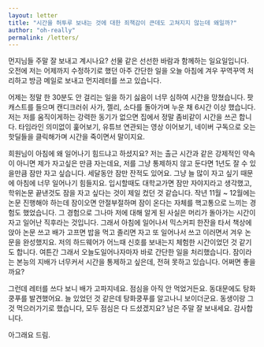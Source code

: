 ```yaml
---
layout: letter
title: "시간을 허투루 보내는 것에 대한 죄책감이 큰데도 고쳐지지 않는데 왜일까?"
author: "oh-really"
permalink: /letters/
---
```



먼지님들 주말 잘 보내고 계시나요? 
선물 같은 선선한 바람과 함께하는 일요일입니다.
오전에 저는 어제까지 수정하기로 했던 아주 간단한 일을 오늘 아침에 겨우 꾸역꾸역 처리하고 방금 메일로 보내고 먼지레터를 쓰고 있습니다. 

어제는 정말 한 30분도 안 걸리는 일을 하기 싫음이 너무 심하여 시간을 망쳤습니다. 팟캐스트를 들으며 캔디크러쉬 사가, 젤리, 소다를 돌아가며 누운 채 6시간 이상 했습니다. 저는 저를 움직이게하는 강력한 동기가 없으면 집에서 정말 좀비같이 시간을 쓰곤 합니다. 타임라인 의미없이 훑어보기, 유튜브 연관되는 영상 이어보기, 네이버 구독으로 오는 핫딜들을 클릭해가며 시간을 죽이면서 말이지요.

희원님이 아침에 왜 일어나기 힘드냐고 하셨지요? 저는 출근 시간과 같은 강제적인 약속이 아니면 제가 자고싶은 만큼 자는데요, 저를 그냥 통제하지 않고 둔다면 1년도 잘 수 있을만큼 잠만 자고 싶습니다. 세달동안 잠만 잔적도 있어요. 그냥 늘 많이 자고 싶기 때문에 아침에 너무 일어나기 힘들지요. 입시할때도 대학교가면 잠만 자야지라고 생각했고, 학위논문 끝낸것도 잠을 자고 싶다는 것이 제일 컸던 것 같습니다. 작년 11월 ~ 12월에는 논문 진행해야 하는데 잠이오면 안절부절하며 잠이 온다는 자체를 핵고통으로 느끼는 경험도 했었습니다. 그 경험으로 그나마 저에 대해 알게 된 사실은 머리가 돌아가는 시간이 자고 일어난 직후라는 것입니다. 그래서 아침에 일어나서 믹스커피 한잔을 타서 책상에 앉아 논문 쓰고 배가 고프면 밥을 먹고 졸리면 자고 또 일어나서 쓰고 이러면서 겨우 논문을 완성했지요. 저의 하드웨어가 어느때 신호를 보내는지 체험한 시간이었던 것 같기도 합니다. 여튼간 그래서 오늘도일어나자마자 바로 간단한 일을 처리했습니다. 잠이라는 본능의 지배가 너무커서 시간을 통제하고 싶은데, 전혀 못하고 있습니다. 어쩌면 좋을까요?

그런데 레터를 쓰다 보니 배가 고파지네요. 점심을 아직 안 먹었거든요. 동대문에도 탕화쿵푸를 발견했어요. 늘 있었던 것 같은데 탕화쿵푸를 알고나니 보이더군요. 동생이랑 그것 먹으러가기로 했습니다, 모두 점심은 다 드셨겠지요? 남은 주말 잘 보내세요.
감사합니다.


아그래요 드림. 